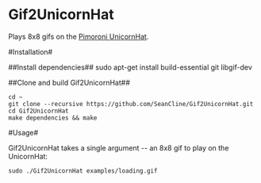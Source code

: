 Gif2UnicornHat
==============

Plays 8x8 gifs on the [Pimoroni UnicornHat](http://shop.pimoroni.com/products/unicorn-hat).

#Installation#

##Install dependencies##
	sudo apt-get install build-essential git libgif-dev

##Clone and build Gif2UnicornHat##

	cd ~
	git clone --recursive https://github.com/SeanCline/Gif2UnicornHat.git
	cd Gif2UnicornHat
	make dependencies && make


#Usage#
	
Gif2UnicornHat takes a single argument -- an 8x8 gif to play on the UnicornHat:

	sudo ./Gif2UnicornHat examples/loading.gif
